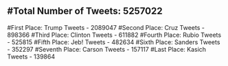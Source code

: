 #Total Number of Tweets: 5257022 
---
#First Place: Trump Tweets - 2089047
#Second Place: Cruz Tweets - 898366
#Third Place: Clinton Tweets - 611882
#Fourth Place: Rubio Tweets - 525815
#Fifth Place: Jeb! Tweets - 482634
#Sixth Place: Sanders Tweets - 352297
#Seventh Place: Carson Tweets - 157117
#Last Place: Kasich Tweets - 139864
